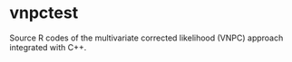 # vnpctest

Source R codes of the multivariate corrected likelihood (VNPC) approach integrated with C++.
